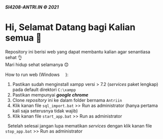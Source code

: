 ##### SI4208-ANTRI.IN &copy; 2021

# Hi, Selamat Datang bagi Kalian semua :wave:

Repository ini berisi web yang dapat membantu kalian agar senantiasa sehat :ok_hand: <br>
Mari hidup sehat selamanya :blush:

How to run web (Windows <img src="https://wiki.videolan.org/images/Windows_logo.png" height=15 width=15>):
1. Pastikan sudah menginstall xampp versi > 7.2 (*services* paket lengkap) pada default direktori ```C:\xampp```
2. Pastikan mempunyai ***google chrome***
3. Clone *repository* ini ke dalam folder bernama ```Antriin```
4. Klik kanan file ```sql_import.bat``` >> Run as administrator (hanya pertama kali saja seterusnya tidak wajib)
5. Klik kanan file ```start_app.bat``` >> Run as administrator

&nbsp;&nbsp;Setelah selesai jangan lupa mematikan *services* dengan klik kanan file ```stop_app.bat``` >> Run as administrator
